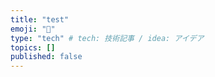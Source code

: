 ```yaml
---
title: "test"
emoji: "🦔"
type: "tech" # tech: 技術記事 / idea: アイデア
topics: []
published: false
---
```

